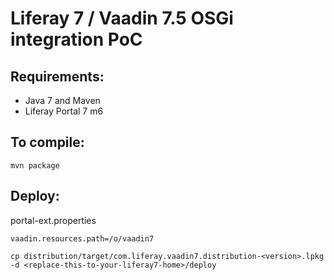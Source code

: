 Liferay 7 / Vaadin 7.5 OSGi integration PoC
===========================================

Requirements:
-------------
- Java 7 and Maven 
- Liferay Portal 7 m6

To compile:
-----------

~~~
mvn package
~~~

Deploy:
-----------

portal-ext.properties

~~~
vaadin.resources.path=/o/vaadin7
~~~

~~~
cp distribution/target/com.liferay.vaadin7.distribution-<version>.lpkg -d <replace-this-to-your-liferay7-home>/deploy 
~~~
